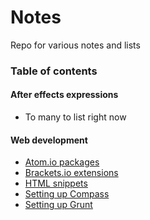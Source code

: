 # Notes

Repo for various notes and lists

### Table of contents

#### After effects expressions
- To many to list right now

#### Web development
- [Atom.io packages](web-development/atom-packages.md)
- [Brackets.io extensions](web-development/brackets-extensions.md)
- [HTML snippets](web-development/html-snippets.md)
- [Setting up Compass](web-development/setup-compass.md)
- [Setting up Grunt](web-development/setup-grunt.md)
